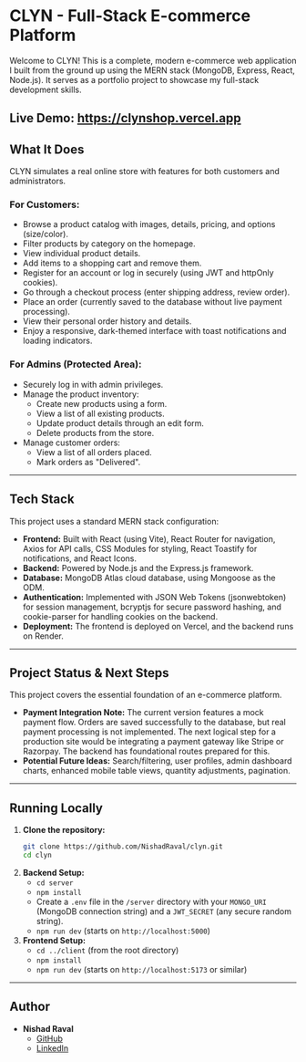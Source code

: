 # CLYN - Full-Stack E-commerce Platform

Welcome to CLYN! This is a complete, modern e-commerce web application I built from the ground up using the MERN stack (MongoDB, Express, React, Node.js). It serves as a portfolio project to showcase my full-stack development skills.

**Live Demo:** https://clynshop.vercel.app 
---

## What It Does

CLYN simulates a real online store with features for both customers and administrators.

### For Customers:
* Browse a product catalog with images, details, pricing, and options (size/color).
* Filter products by category on the homepage.
* View individual product details.
* Add items to a shopping cart and remove them.
* Register for an account or log in securely (using JWT and httpOnly cookies).
* Go through a checkout process (enter shipping address, review order).
* Place an order (currently saved to the database without live payment processing).
* View their personal order history and details.
* Enjoy a responsive, dark-themed interface with toast notifications and loading indicators.

### For Admins (Protected Area):
* Securely log in with admin privileges.
* Manage the product inventory:
    * Create new products using a form.
    * View a list of all existing products.
    * Update product details through an edit form.
    * Delete products from the store.
* Manage customer orders:
    * View a list of all orders placed.
    * Mark orders as "Delivered".

---

## Tech Stack

This project uses a standard MERN stack configuration:

* **Frontend:** Built with React (using Vite), React Router for navigation, Axios for API calls, CSS Modules for styling, React Toastify for notifications, and React Icons.
* **Backend:** Powered by Node.js and the Express.js framework.
* **Database:** MongoDB Atlas cloud database, using Mongoose as the ODM.
* **Authentication:** Implemented with JSON Web Tokens (jsonwebtoken) for session management, bcryptjs for secure password hashing, and cookie-parser for handling cookies on the backend.
* **Deployment:** The frontend is deployed on Vercel, and the backend runs on Render.

---

## Project Status & Next Steps

This project covers the essential foundation of an e-commerce platform.

* **Payment Integration Note:** The current version features a mock payment flow. Orders are saved successfully to the database, but real payment processing is not implemented. The next logical step for a production site would be integrating a payment gateway like Stripe or Razorpay. The backend has foundational routes prepared for this.
* **Potential Future Ideas:** Search/filtering, user profiles, admin dashboard charts, enhanced mobile table views, quantity adjustments, pagination.

---

## Running Locally

1.  **Clone the repository:**
    ```bash
    git clone https://github.com/NishadRaval/clyn.git
    cd clyn
    ```
2.  **Backend Setup:**
    * `cd server`
    * `npm install`
    * Create a `.env` file in the `/server` directory with your `MONGO_URI` (MongoDB connection string) and a `JWT_SECRET` (any secure random string).
    * `npm run dev` (starts on `http://localhost:5000`)
3.  **Frontend Setup:**
    * `cd ../client` (from the root directory)
    * `npm install`
    * `npm run dev` (starts on `http://localhost:5173` or similar)

---

## Author

* **Nishad Raval**
    * [GitHub](https://github.com/NishadRaval)
    * [LinkedIn](https://www.linkedin.com/in/nishadraval)
